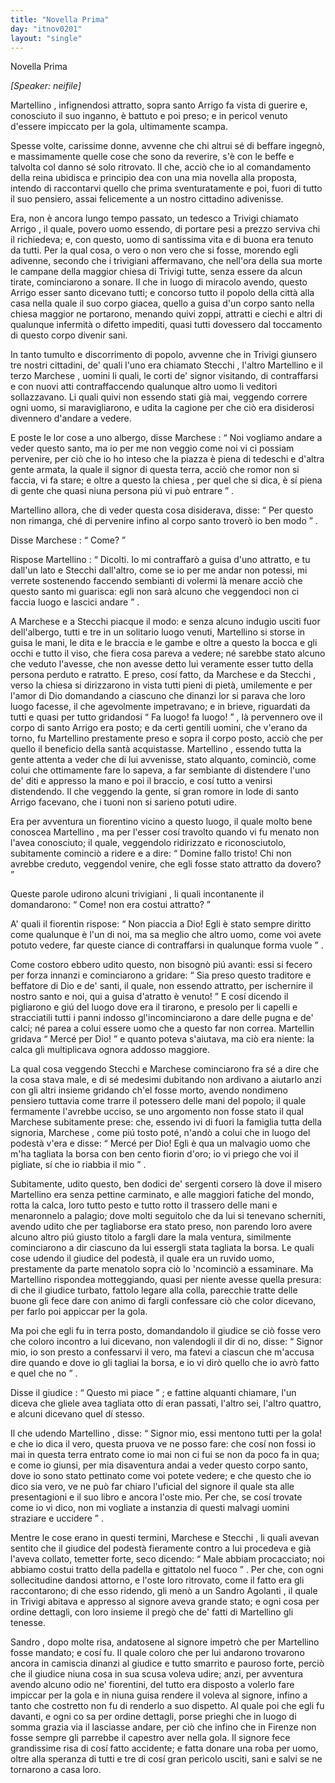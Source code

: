 ```yaml
---
title: "Novella Prima"
day: "itnov0201"
layout: "single"
---
```

<html>
 <head>
 </head>
 <body>
  <div id="nov0201" type="novella" who="neifile">
   <head>
    Novella Prima
   </head>
   <p>
    <i>
     [Speaker: neifile]
    </i>
   </p>
   <argument>
    <p>
     <milestone id="p02010001"/>
     <name persref="martellino" type="person">
      Martellino
     </name>
     , infignendosi attratto, sopra
     <name persref="santoarrigo" type="person">
      santo Arrigo
     </name>
     fa vista di guerire e, conosciuto il suo inganno, &egrave; battuto e poi preso; e in pericol venuto d'essere impiccato per la gola, ultimamente scampa.
    </p>
   </argument>
   <div3 type="commentary" who="neifile">
    <p>
     <milestone id="p02010002"/>
     Spesse volte, carissime donne, avvenne che chi altrui s&eacute; di beffare ingegn&ograve;, e massimamente quelle cose che sono da reverire, s'&egrave; con le beffe e talvolta col danno s&eacute; solo ritrovato. Il che, acci&ograve; che io al comandamento della reina ubidisca e principio dea con una mia novella alla proposta, intendo di raccontarvi quello che prima sventuratamente e poi, fuori di tutto il suo pensiero, assai felicemente a un nostro cittadino adivenisse.
    </p>
   </div3>
   <p>
    <milestone id="p02010003"/>
    Era, non &egrave; ancora lungo tempo passato, un tedesco a
    <name placeref="treviso" type="place">
     Trivigi
    </name>
    chiamato
    <name persref="santoarrigo" type="person">
     Arrigo
    </name>
    , il quale, povero uomo essendo, di portare pesi a prezzo serviva chi il richiedeva; e, con questo, uomo di santissima vita e di buona era tenuto da tutti.
    <milestone id="p02010004"/>
    Per la qual cosa, o vero o non vero che si fosse, morendo egli adivenne, secondo che i trivigiani affermavano, che nell'ora della sua morte le campane della
    <name placeref="duomotreviso-0201" type="place">
     maggior chiesa
    </name>
    di
    <name placeref="treviso" type="place">
     Trivigi
    </name>
    tutte, senza essere da alcun tirate, cominciarono a sonare.
    <milestone id="p02010005"/>
    Il che in luogo di miracolo avendo, questo
    <name persref="santoarrigo" type="person">
     Arrigo
    </name>
    esser santo dicevano tutti; e concorso tutto il popolo della citt&agrave; alla casa nella quale il suo corpo giacea, quello a guisa d'un corpo santo nella chiesa maggior ne portarono, menando quivi zoppi, attratti e ciechi e altri di qualunque infermit&agrave; o difetto impediti, quasi tutti dovessero dal toccamento di questo corpo divenir sani.
   </p>
   <p>
    <milestone id="p02010006"/>
    In tanto tumulto e discorrimento di popolo, avvenne che in
    <name placeref="treviso" type="place">
     Trivigi
    </name>
    giunsero tre nostri cittadini, de' quali l'uno era chiamato
    <name persref="stecchi" type="person">
     Stecchi
    </name>
    , l'altro
    <name persref="martellino" type="person">
     Martellino
    </name>
    e il terzo
    <name persref="marchese" type="person">
     Marchese
    </name>
    , uomini li quali, le corti de' signor visitando, di contraffarsi e con nuovi atti contraffaccendo qualunque altro uomo li veditori sollazzavano. Li quali quivi non essendo stati gi&agrave; mai, veggendo correre ogni uomo, si maravigliarono, e udita la cagione per che ci&ograve; era disiderosi divennero d'andare a vedere.
   </p>
   <p>
    <milestone id="p02010007"/>
    E poste le lor cose a uno albergo, disse
    <name persref="marchese" type="person">
     Marchese
    </name>
    :
    <q direct="unspecified" who="marchese">
     Noi vogliamo andare a veder questo santo, ma io per me non veggio come noi vi ci possiam pervenire, per ci&ograve; che io ho inteso che la piazza &egrave; piena di tedeschi e d'altra gente armata, la quale il signor di questa terra, acci&ograve; che romor non si faccia, vi fa stare; e oltre a questo la
     <name placeref="duomotreviso-0201" type="place">
      chiesa
     </name>
     , per quel che si dica, &egrave; s&iacute; piena di gente che quasi niuna persona pi&uacute; vi pu&ograve; entrare
    </q>
    .
   </p>
   <p>
    <milestone id="p02010008"/>
    <name persref="martellino" type="person">
     Martellino
    </name>
    allora, che di veder questa cosa disiderava, disse:
    <q direct="unspecified" who="martellino">
     Per questo non rimanga, ch&eacute; di pervenire infino al corpo santo trover&ograve; io ben modo
    </q>
    .
   </p>
   <p>
    <milestone id="p02010009"/>
    Disse
    <name persref="marchese" type="person">
     Marchese
    </name>
    :
    <q direct="unspecified" who="marchese">
     Come?
    </q>
   </p>
   <p>
    <milestone id="p02010010"/>
    Rispose
    <name persref="martellino" type="person">
     Martellino
    </name>
    :
    <q direct="unspecified" who="martellino">
     Dicolti. Io mi contraffar&ograve; a guisa d'uno attratto, e tu dall'un lato e
     <name persref="stecchi" type="person">
      Stecchi
     </name>
     dall'altro, come se io per me andar non potessi, mi verrete sostenendo faccendo sembianti di volermi l&agrave; menare acci&ograve; che questo santo mi guarisca: egli non sar&agrave; alcuno che veggendoci non ci faccia luogo e lascici andare
    </q>
    .
   </p>
   <p>
    <milestone id="p02010011"/>
    A
    <name persref="marchese" type="person">
     Marchese
    </name>
    e a
    <name persref="stecchi" type="person">
     Stecchi
    </name>
    piacque il modo: e senza alcuno indugio usciti fuor dell'albergo, tutti e tre in un solitario luogo venuti,
    <name persref="martellino" type="person">
     Martellino
    </name>
    si storse in guisa le mani, le dita e le braccia e le gambe e oltre a questo la bocca e gli occhi e tutto il viso, che fiera cosa pareva a vedere; n&eacute; sarebbe stato alcuno che veduto l'avesse, che non avesse detto lui veramente esser tutto della persona perduto e ratratto.
    <milestone id="p02010012"/>
    E preso, cos&iacute; fatto, da
    <name persref="marchese" type="person">
     Marchese
    </name>
    e da
    <name persref="stecchi" type="person">
     Stecchi
    </name>
    , verso la
    <name placeref="duomotreviso-0201" type="place">
     chiesa
    </name>
    si dirizzarono in vista tutti pieni di piet&agrave;, umilemente e per l'amor di Dio domandando a ciascuno che dinanzi lor si parava che loro luogo facesse, il che agevolmente impetravano; e in brieve, riguardati da tutti e quasi per tutto gridandosi
    <q direct="unspecified" who="marchese stecchi">
     Fa luogo! fa luogo!
    </q>
    , l&agrave; pervennero ove il corpo di
    <name persref="santoarrigo" type="person">
     santo Arrigo
    </name>
    era posto; e da certi gentili uomini, che v'erano da torno, fu
    <name persref="martellino" type="person">
     Martellino
    </name>
    prestamente preso e sopra il corpo posto, acci&ograve; che per quello il beneficio della sant&agrave; acquistasse.
    <milestone id="p02010013"/>
    <name persref="martellino" type="person">
     Martellino
    </name>
    , essendo tutta la gente attenta a veder che di lui avvenisse, stato alquanto, cominci&ograve;, come colui che ottimamente fare lo sapeva, a far sembiante di distendere l'uno de' diti e appresso la mano e poi il braccio, e cos&iacute; tutto a venirsi distendendo. Il che veggendo la gente, s&iacute; gran romore in lode di
    <name persref="santoarrigo" type="person">
     santo Arrigo
    </name>
    facevano, che i tuoni non si sarieno potuti udire.
   </p>
   <p>
    <milestone id="p02010014"/>
    Era per avventura un
    <name persref="fiorentino-0201" type="person">
     fiorentino
    </name>
    vicino a questo luogo, il quale molto bene conoscea
    <name persref="martellino" type="person">
     Martellino
    </name>
    , ma per l'esser cos&iacute; travolto quando vi fu menato non l'avea conosciuto; il quale, veggendolo ridirizzato e riconosciutolo, subitamente cominci&ograve; a ridere e a dire:
    <q direct="unspecified" who="fiorentino-0201">
     Domine fallo tristo! Chi non avrebbe creduto, veggendol venire, che egli fosse stato attratto da dovero?
    </q>
   </p>
   <p>
    <milestone id="p02010015"/>
    Queste parole udirono alcuni
    <name persref="trivigiani-0201" type="person">
     trivigiani
    </name>
    , li quali incontanente il domandarono:
    <q direct="unspecified" who="trivigiani-0201">
     Come! non era costui attratto?
    </q>
   </p>
   <p>
    <milestone id="p02010016"/>
    A' quali il
    <name persref="fiorentino-0201" type="person">
     fiorentin
    </name>
    rispose:
    <q direct="unspecified" who="fiorentino-0201">
     Non piaccia a Dio! Egli &egrave; stato sempre diritto come qualunque &egrave; l'un di noi, ma sa meglio che altro uomo, come voi avete potuto vedere, far queste ciance di contraffarsi in qualunque forma vuole
    </q>
    .
   </p>
   <p>
    <milestone id="p02010017"/>
    Come costoro ebbero udito questo, non bisogn&ograve; pi&uacute; avanti: essi si fecero per forza innanzi e cominciarono a gridare:
    <q direct="unspecified" who="trivigiani-0201">
     Sia preso questo traditore e beffatore di Dio e de' santi, il quale, non essendo attratto, per ischernire il nostro santo e noi, qui a guisa d'atratto &egrave; venuto!
    </q>
    <milestone id="p02010018"/>
    E cos&iacute; dicendo il pigliarono e gi&uacute; del luogo dove era il tirarono, e presolo per li capelli e stracciatili tutti i panni indosso gl'incominciarono a dare delle pugna e de' calci; n&eacute; parea a colui essere uomo che a questo far non correa.
    <milestone id="p02010019"/>
    <name persref="martellino" type="person">
     Martellin
    </name>
    gridava
    <q direct="unspecified" who="martellino">
     Merc&eacute; per Dio!
    </q>
    e quanto poteva s'aiutava, ma ci&ograve; era niente: la calca gli multiplicava ognora addosso maggiore.
   </p>
   <p>
    <milestone id="p02010020"/>
    La qual cosa veggendo
    <name persref="stecchi" type="person">
     Stecchi
    </name>
    e
    <name persref="marchese" type="person">
     Marchese
    </name>
    cominciarono fra s&eacute; a dire che la cosa stava male, e di s&eacute; medesimi dubitando non ardivano a aiutarlo anzi con gli altri insieme gridando ch'el fosse morto, avendo nondimeno pensiero tuttavia come trarre il potessero delle mani del popolo; il quale fermamente l'avrebbe ucciso, se uno argomento non fosse stato il qual
    <name persref="marchese" type="person">
     Marchese
    </name>
    subitamente prese:
    <milestone id="p02010021"/>
    che, essendo ivi di fuori la famiglia tutta della signoria,
    <name persref="marchese" type="person">
     Marchese
    </name>
    , come pi&uacute; tosto pot&eacute;, n'and&ograve; a colui che in luogo del podest&agrave; v'era e disse:
    <q direct="unspecified" who="marchese">
     Merc&eacute; per Dio! Egli &egrave; qua un malvagio uomo che m'ha tagliata la borsa con ben cento fiorin d'oro; io vi priego che voi il pigliate, s&iacute; che io riabbia il mio
    </q>
    .
   </p>
   <p>
    <milestone id="p02010022"/>
    Subitamente, udito questo, ben dodici de' sergenti corsero l&agrave; dove il misero
    <name persref="martellino" type="person">
     Martellino
    </name>
    era senza pettine carminato, e alle maggiori fatiche del mondo, rotta la calca, loro tutto pesto e tutto rotto il trassero delle mani e menaronnelo a palagio; dove molti seguitolo che da lui si tenevano scherniti, avendo udito che per tagliaborse era stato preso, non parendo loro avere alcuno altro pi&uacute; giusto titolo a fargli dare la mala ventura, similmente cominciarono a dir ciascuno da lui essergli stata tagliata la borsa.
    <milestone id="p02010023"/>
    Le quali cose udendo il
    <name persref="giudice-0201" type="person">
     giudice
    </name>
    del podest&agrave;, il quale era un ruvido uomo, prestamente da parte menatolo sopra ci&ograve; lo 'ncominci&ograve; a essaminare.
    <milestone id="p02010024"/>
    Ma
    <name persref="martellino" type="person">
     Martellino
    </name>
    rispondea motteggiando, quasi per niente avesse quella presura: di che il giudice turbato, fattolo legare alla colla, parecchie tratte delle buone gli fece dare con animo di fargli confessare ci&ograve; che color dicevano, per farlo poi appiccar per la gola.
   </p>
   <p>
    <milestone id="p02010025"/>
    Ma poi che egli fu in terra posto, domandandolo il
    <name persref="giudice-0201" type="person">
     giudice
    </name>
    se ci&ograve; fosse vero che coloro incontro a lui dicevano, non valendogli il dir di no, disse:
    <q direct="unspecified" who="martellino">
     Signor mio, io son presto a confessarvi il vero, ma fatevi a ciascun che m'accusa dire quando e dove io gli tagliai la borsa, e io vi dir&ograve; quello che io avr&ograve; fatto e quel che no
    </q>
    .
   </p>
   <p>
    <milestone id="p02010026"/>
    Disse il
    <name persref="giudice-0201" type="person">
     giudice
    </name>
    :
    <q direct="unspecified" who="giudice-0201">
     Questo mi piace
    </q>
    ; e fattine alquanti chiamare, l'un diceva che gliele avea tagliata otto d&iacute; eran passati, l'altro sei, l'altro quattro, e alcuni dicevano quel d&iacute; stesso.
   </p>
   <p>
    <milestone id="p02010027"/>
    Il che udendo
    <name persref="martellino" type="person">
     Martellino
    </name>
    , disse:
    <q direct="unspecified" who="martellino">
     Signor mio, essi mentono tutti per la gola! e che io dica il vero, questa pruova ve ne posso fare: che cos&iacute; non fossi io mai in questa terra entrato come io mai non ci fui se non da poco fa in qua; e come io giunsi, per mia disaventura andai a veder questo corpo santo, dove io sono stato pettinato come voi potete vedere; e che questo che io dico sia vero, ve ne pu&ograve; far chiaro l'uficial del signore il quale sta alle presentagioni e il suo libro e ancora l'oste mio.
     <milestone id="p02010028"/>
     Per che, se cos&iacute; trovate come io vi dico, non mi vogliate a instanzia di questi malvagi uomini straziare e uccidere
    </q>
    .
   </p>
   <p>
    <milestone id="p02010029"/>
    Mentre le cose erano in questi termini,
    <name persref="marchese" type="person">
     Marchese
    </name>
    e
    <name persref="stecchi" type="person">
     Stecchi
    </name>
    , li quali avevan sentito che il
    <name persref="giudice-0201" type="person">
     giudice
    </name>
    del podest&agrave; fieramente contro a lui procedeva e gi&agrave; l'aveva collato, temetter forte, seco dicendo:
    <q direct="unspecified" who="marchese stecchi">
     Male abbiam procacciato; noi abbiamo costui tratto della padella e gittatolo nel fuoco
    </q>
    .
    <milestone id="p02010030"/>
    Per che, con ogni sollecitudine dandosi attorno, e l'oste loro ritrovato, come il fatto era gli raccontarono; di che esso ridendo, gli men&ograve; a un
    <name persref="sandroagolanti" type="person">
     Sandro Agolanti
    </name>
    , il quale in
    <name placeref="treviso" type="place">
     Trivigi
    </name>
    abitava e appresso al signore aveva grande stato; e ogni cosa per ordine dettagli, con loro insieme il preg&ograve; che de' fatti di
    <name persref="martellino" type="person">
     Martellino
    </name>
    gli tenesse.
   </p>
   <p>
    <milestone id="p02010031"/>
    <name persref="sandroagolanti" type="person">
     Sandro
    </name>
    , dopo molte risa, andatosene al signore impetr&ograve; che per
    <name persref="martellino" type="person">
     Martellino
    </name>
    fosse mandato; e cos&iacute; fu. Il quale coloro che per lui andarono trovarono ancora in camiscia dinanzi al
    <name persref="giudice-0201" type="person">
     giudice
    </name>
    e tutto smarrito e pauroso forte, perci&ograve; che il
    <name persref="giudice-0201" type="person">
     giudice
    </name>
    niuna cosa in sua scusa voleva udire; anzi, per avventura avendo alcuno odio ne' fiorentini, del tutto era disposto a volerlo fare impiccar per la gola e in niuna guisa rendere il voleva al signore, infino a tanto che costretto non fu di renderlo a suo dispetto.
    <milestone id="p02010032"/>
    Al quale poi che egli fu davanti, e ogni co sa per ordine dettagli, porse prieghi che in luogo di somma grazia via il lasciasse andare, per ci&ograve; che infino che in
    <name placeref="firenze" type="place">
     Firenze
    </name>
    non fosse sempre gli parrebbe il capestro aver nella gola.
    <milestone id="p02010033"/>
    Il signore fece grandissime risa di cos&iacute; fatto accidente; e fatta donare una roba per uomo, oltre alla speranza di tutti e tre di cos&iacute; gran pericolo usciti, sani e salvi se ne tornarono a casa loro.
   </p>
  </div>
 </body>
</html>